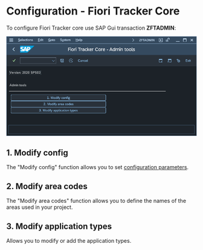 # Configuration - Fiori Tracker Core

To configure Fiori Tracker core use SAP Gui transaction **ZFTADMIN**:

![](res/zftadmin.png)

## 1.  Modify config

The "Modify config" function allows you to set [configuration parameters](conf-params.md).

## 2.  Modify area codes

The "Modify area codes" function allows you to define the names of the areas used in your project.

## 3.  Modify application types

Allows you to modify or add the application types.

